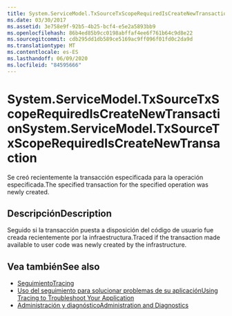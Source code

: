 ```yaml
---
title: System.ServiceModel.TxSourceTxScopeRequiredIsCreateNewTransaction
ms.date: 03/30/2017
ms.assetid: 3e758e9f-92b5-4b25-bcf4-e5e2a5893bb9
ms.openlocfilehash: 86b4ed85b9cc0198abffaf4ee6f761b64c9d8e22
ms.sourcegitcommit: cdb295dd1db589ce5169ac9ff096f01fd0c2da9d
ms.translationtype: MT
ms.contentlocale: es-ES
ms.lasthandoff: 06/09/2020
ms.locfileid: "84595666"
---
```

# <a name="systemservicemodeltxsourcetxscoperequirediscreatenewtransaction"></a><span data-ttu-id="0207d-102">System.ServiceModel.TxSourceTxScopeRequiredIsCreateNewTransaction</span><span class="sxs-lookup"><span data-stu-id="0207d-102">System.ServiceModel.TxSourceTxScopeRequiredIsCreateNewTransaction</span></span>
<span data-ttu-id="0207d-103">Se creó recientemente la transacción especificada para la operación especificada.</span><span class="sxs-lookup"><span data-stu-id="0207d-103">The specified transaction for the specified operation was newly created.</span></span>  
  
## <a name="description"></a><span data-ttu-id="0207d-104">Descripción</span><span class="sxs-lookup"><span data-stu-id="0207d-104">Description</span></span>  
 <span data-ttu-id="0207d-105">Seguido si la transacción puesta a disposición del código de usuario fue creada recientemente por la infraestructura.</span><span class="sxs-lookup"><span data-stu-id="0207d-105">Traced if the transaction made available to user code was newly created by the infrastructure.</span></span>  
  
## <a name="see-also"></a><span data-ttu-id="0207d-106">Vea también</span><span class="sxs-lookup"><span data-stu-id="0207d-106">See also</span></span>

- [<span data-ttu-id="0207d-107">Seguimiento</span><span class="sxs-lookup"><span data-stu-id="0207d-107">Tracing</span></span>](index.md)
- [<span data-ttu-id="0207d-108">Uso del seguimiento para solucionar problemas de su aplicación</span><span class="sxs-lookup"><span data-stu-id="0207d-108">Using Tracing to Troubleshoot Your Application</span></span>](using-tracing-to-troubleshoot-your-application.md)
- [<span data-ttu-id="0207d-109">Administración y diagnóstico</span><span class="sxs-lookup"><span data-stu-id="0207d-109">Administration and Diagnostics</span></span>](../index.md)
